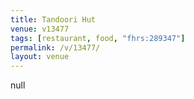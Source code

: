 ```yaml
---
title: Tandoori Hut
venue: v13477
tags: [restaurant, food, "fhrs:289347"]
permalink: /v/13477/
layout: venue
---
```

null